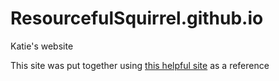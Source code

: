 # ResourcefulSquirrel.github.io
Katie's website

This site was put together using [this helpful site](http://jmcglone.com/guides/github-pages/) as a reference
